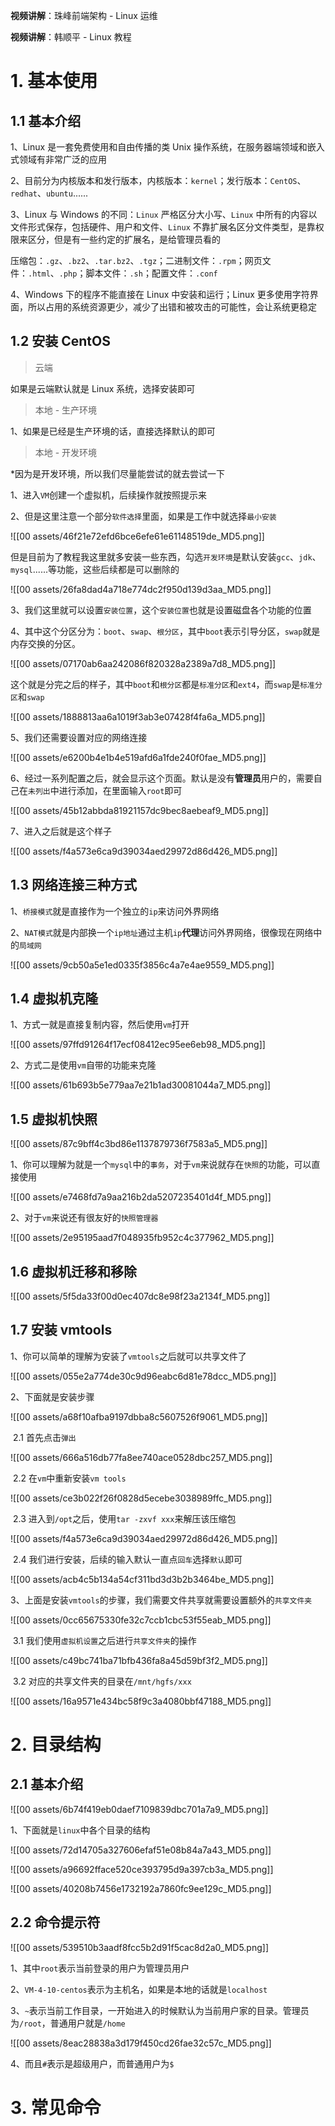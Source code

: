 **视频讲解**：珠峰前端架构 - Linux 运维

**视频讲解**：韩顺平 - Linux 教程

# 1. 基本使用

## 1.1 基本介绍

1、Linux 是一套免费使用和自由传播的类 Unix 操作系统，在服务器端领域和嵌入式领域有非常广泛的应用

2、目前分为内核版本和发行版本，内核版本：`kernel`；发行版本：`CentOS`、`redhat`、`ubuntu`......

3、Linux 与 Windows 的不同：`Linux` 严格区分大小写、`Linux` 中所有的内容以文件形式保存，包括硬件、用户和文件、`Linux` 不靠扩展名区分文件类型，是靠权限来区分，但是有一些约定的扩展名，是给管理员看的

压缩包：`.gz`、`.bz2`、`.tar.bz2`、`.tgz`；二进制文件：`.rpm`；网页文件：`.html`、`.php`；脚本文件：`.sh`；配置文件：`.conf`

4、Windows 下的程序不能直接在 Linux 中安装和运行；Linux 更多使用字符界面，所以占用的系统资源更少，减少了出错和被攻击的可能性，会让系统更稳定

## 1.2 安装 CentOS

> 云端

如果是云端默认就是 Linux 系统，选择安装即可

> 本地 - 生产环境

1、如果是已经是生产环境的话，直接选择默认的即可

> 本地 - 开发环境

\*因为是开发环境，所以我们尽量能尝试的就去尝试一下

1、进入`VM`创建一个虚拟机，后续操作就按照提示来

2、但是这里注意一个部分`软件选择`里面，如果是工作中就选择`最小安装`

![[00 assets/46f21e72efd6bce6efe61e61148519de_MD5.png]]

但是目前为了教程我这里就多安装一些东西，勾选`开发环境`是默认安装`gcc`、`jdk`、`mysql`......等功能，这些后续都是可以删除的

![[00 assets/26fa8dad4a718e774dc2f950d139d3aa_MD5.png]]

3、我们这里就可以设置`安装位置`，这个`安装位置`也就是设置磁盘各个功能的位置

4、其中这个分区分为：`boot`、`swap`、`根分区`，其中`boot`表示引导分区，`swap`就是内存交换的分区。

![[00 assets/07170ab6aa242086f820328a2389a7d8_MD5.png]]

这个就是分完之后的样子，其中`boot`和`根分区`都是`标准分区`和`ext4`，而`swap`是`标准分区`和`swap`

![[00 assets/1888813aa6a1019f3ab3e07428f4fa6a_MD5.png]]

5、我们还需要设置对应的网络连接

![[00 assets/e6200b4e1b4e519afd6a1fde240f0fae_MD5.png]]

6、经过一系列配置之后，就会显示这个页面。默认是没有**管理员**用户的，需要自己在`未列出`中进行添加，在里面输入`root`即可

![[00 assets/45b12abbda81921157dc9bec8aebeaf9_MD5.png]]

7、进入之后就是这个样子

![[00 assets/f4a573e6ca9d39034aed29972d86d426_MD5.png]]

## 1.3 网络连接三种方式

1、`桥接模式`就是直接作为一个独立的`ip`来访问外界网络

2、`NAT模式`就是内部换一个`ip地址`通过主机`ip`**代理**访问外界网络，很像现在网络中的`局域网`

![[00 assets/9cb50a5e1ed0335f3856c4a7e4ae9559_MD5.png]]

## 1.4 虚拟机克隆

1、方式一就是直接复制内容，然后使用`vm`打开

![[00 assets/97ffd91264f17ecf08412ec95ee6eb98_MD5.png]]

2、方式二是使用`vm`自带的功能来克隆

![[00 assets/61b693b5e779aa7e21b1ad30081044a7_MD5.png]]

## 1.5 虚拟机快照

![[00 assets/87c9bff4c3bd86e1137879736f7583a5_MD5.png]]

1、你可以理解为就是一个`mysql`中的`事务`，对于`vm`来说就存在`快照`的功能，可以直接使用

![[00 assets/e7468fd7a9aa216b2da5207235401d4f_MD5.png]]

2、对于`vm`来说还有很友好的`快照管理器`

![[00 assets/2e95195aad7f048935fb952c4c377962_MD5.png]]

## 1.6 虚拟机迁移和移除

![[00 assets/5f5da33f00d0ec407dc8e98f23a2134f_MD5.png]]

## 1.7 安装 vmtools

1、你可以简单的理解为安装了`vmtools`之后就可以共享文件了

![[00 assets/055e2a774de30c9d96eabc6d81e78dcc_MD5.png]]

2、下面就是安装步骤

![[00 assets/a68f10afba9197dbba8c5607526f9061_MD5.png]]

​ 2.1 首先点击`弹出`

![[00 assets/666a516db77fa8ee740ace0528dbc257_MD5.png]]

​ 2.2 在`vm`中重新安装`vm tools`

![[00 assets/ce3b022f26f0828d5ecebe3038989ffc_MD5.png]]

​ 2.3 进入到`/opt`之后，使用`tar -zxvf xxx`来解压该压缩包

![[00 assets/f4a573e6ca9d39034aed29972d86d426_MD5.png]]

​ 2.4 我们进行安装，后续的输入默认一直点`回车`选择`默认`即可

![[00 assets/acb4c5b134a54cf311bd3d3b2b3464be_MD5.png]]

3、上面是安装`vmtools`的步骤，我们需要文件共享就需要设置额外的`共享文件夹`

![[00 assets/0cc65675330fe32c7ccb1cbc53f55eab_MD5.png]]

​ 3.1 我们使用`虚拟机设置`之后进行`共享文件夹`的操作

![[00 assets/c49bc741ba71bfb436fa8a45d59bf3f2_MD5.png]]

​ 3.2 对应的共享文件夹的目录在`/mnt/hgfs/xxx`

![[00 assets/16a9571e434bc58f9c3a4080bbf47188_MD5.png]]

# 2. 目录结构

## 2.1 基本介绍

![[00 assets/6b74f419eb0daef7109839dbc701a7a9_MD5.png]]

1、下面就是`linux`中各个目录的结构

![[00 assets/72d14705a327606efaf51e08b84a7a43_MD5.png]]

![[00 assets/a96692fface520ce393795d9a397cb3a_MD5.png]]

![[00 assets/40208b7456e1732192a7860fc9ee129c_MD5.png]]

## 2.2 命令提示符

![[00 assets/539510b3aadf8fcc5b2d91f5cac8d2a0_MD5.png]]

1、其中`root`表示当前登录的用户为管理员用户

2、`VM-4-10-centos`表示为主机名，如果是本地的话就是`localhost`

3、`~`表示当前工作目录，一开始进入的时候默认为当前用户家的目录。管理员为`/root`，普通用户就是`/home`

![[00 assets/8eac28838a3d179f450cd26fae32c57c_MD5.png]]

4、而且`#`表示是超级用户，而普通用户为`$`

# 3. 常见命令
